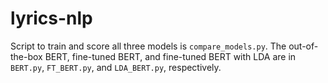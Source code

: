 # lyrics-nlp

Script to train and score all three models is `compare_models.py`. The out-of-the-box BERT, fine-tuned BERT, and fine-tuned BERT with LDA are in `BERT.py`, `FT_BERT.py`, and `LDA_BERT.py`, respectively.
